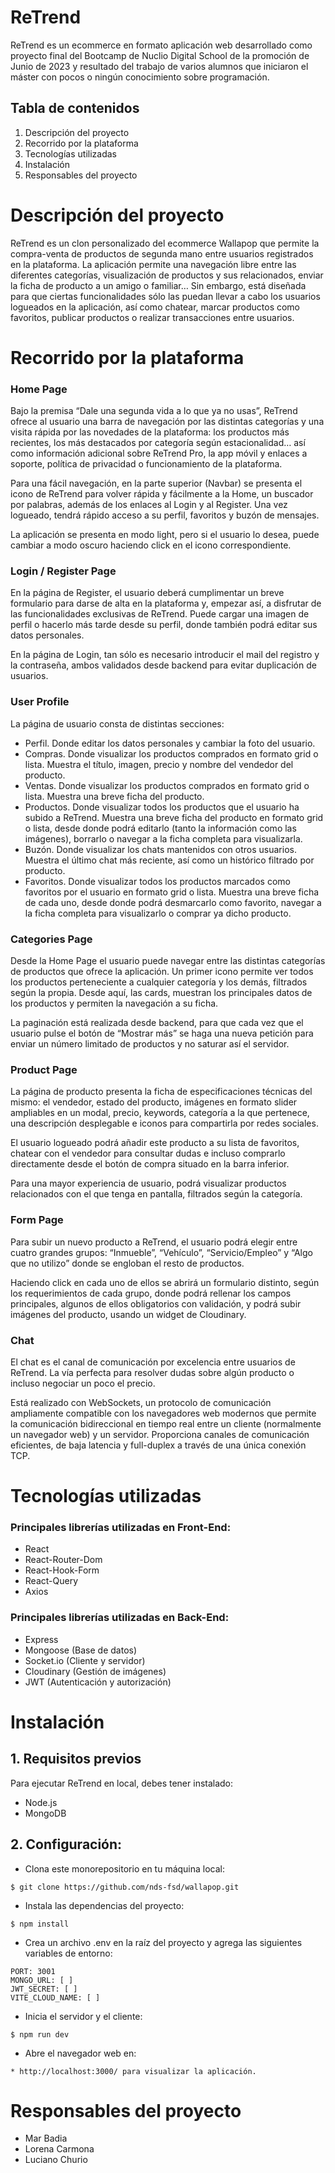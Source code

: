 # ReTrend
ReTrend es un ecommerce en formato aplicación web desarrollado como proyecto final del Bootcamp de Nuclio Digital School de la promoción de Junio de 2023 y resultado del trabajo de varios alumnos que iniciaron el máster con pocos o ningún conocimiento sobre programación.
## Tabla de contenidos
1. Descripción del proyecto
2. Recorrido por la plataforma
3. Tecnologías utilizadas
4. Instalación
6. Responsables del proyecto
   
# Descripción del proyecto
ReTrend es un clon personalizado del ecommerce Wallapop que permite la compra-venta de productos de segunda mano entre usuarios registrados en la plataforma. La aplicación permite una navegación libre entre las diferentes categorías, visualización de productos y sus relacionados, enviar la ficha de producto a un amigo o familiar… Sin embargo, está diseñada para que ciertas funcionalidades sólo las puedan llevar a cabo los usuarios logueados en la aplicación, así como chatear, marcar productos como favoritos, publicar productos o realizar transacciones entre usuarios.
# Recorrido por la plataforma
### Home Page
Bajo la premisa “Dale una segunda vida a lo que ya no usas”, ReTrend ofrece al usuario una barra de navegación por las distintas categorías y una visita rápida por las novedades de la plataforma: los productos más recientes, los más destacados por categoría según estacionalidad… así como información adicional sobre ReTrend Pro, la app móvil y enlaces a soporte, política de privacidad o funcionamiento de la plataforma.

Para una fácil navegación, en la parte superior (Navbar) se presenta el icono de ReTrend para volver rápida y fácilmente a la Home, un buscador por palabras, además de los enlaces al Login y al Register. Una vez logueado, tendrá rápido acceso a su perfil, favoritos y buzón de mensajes. 

La aplicación se presenta en modo light, pero si el usuario lo desea, puede cambiar a modo oscuro haciendo click en el icono correspondiente.
### Login / Register Page
En la página de Register, el usuario deberá cumplimentar un breve formulario para darse de alta en la plataforma y, empezar así, a disfrutar de las funcionalidades exclusivas de ReTrend. Puede cargar una imagen de perfil o hacerlo más tarde desde su perfil, donde también podrá editar sus datos personales.

En la página de Login, tan sólo es necesario introducir el mail del registro y la contraseña, ambos validados desde backend para evitar duplicación de usuarios.

### User Profile
La página de usuario consta de distintas secciones:

* Perfil. Donde editar los datos personales y cambiar la foto del usuario.
* Compras. Donde visualizar los productos comprados en formato grid o lista. Muestra el título, imagen, precio y nombre del vendedor del producto.
* Ventas. Donde visualizar los productos comprados en formato grid o lista. Muestra una breve ficha del producto.
* Productos. Donde visualizar todos los productos que el usuario ha subido a ReTrend. Muestra una breve ficha del producto en formato grid o lista, desde donde podrá editarlo (tanto la información como las imágenes), borrarlo o navegar a la ficha completa para visualizarla.
* Buzón. Donde visualizar los chats mantenidos con otros usuarios. Muestra el último chat más reciente, así como un histórico filtrado por producto.
* Favoritos. Donde visualizar todos los productos marcados como favoritos por el usuario en formato grid o lista. Muestra una breve ficha de cada uno, desde donde podrá desmarcarlo como favorito, navegar a la ficha completa para visualizarlo o comprar ya dicho producto.

### Categories Page
Desde la Home Page el usuario puede navegar entre las distintas categorías de productos que ofrece la aplicación. Un primer icono permite ver todos los productos perteneciente a cualquier categoría y los demás, filtrados según la propia. Desde aquí, las cards, muestran los principales datos de los productos y permiten la navegación a su ficha.

La paginación está realizada desde backend, para que cada vez que el usuario pulse el botón de “Mostrar más” se haga una nueva petición para enviar un número limitado de productos y no saturar así el servidor.

### Product Page
La página de producto presenta la ficha de especificaciones técnicas del mismo: el vendedor, estado del producto, imágenes en formato slider ampliables en un modal, precio, keywords, categoría a la que pertenece, una descripción desplegable e iconos para compartirla por redes sociales.

El usuario logueado podrá añadir este producto a su lista de favoritos, chatear con el vendedor para consultar dudas e incluso comprarlo directamente desde el botón de compra situado en la barra inferior.

Para una mayor experiencia de usuario, podrá visualizar productos relacionados con el que tenga en pantalla, filtrados según la categoría.

### Form Page
Para subir un nuevo producto a ReTrend, el usuario podrá elegir entre cuatro grandes grupos: “Inmueble”, “Vehículo”,  “Servicio/Empleo” y “Algo que no utilizo” donde se engloban el resto de productos.

Haciendo click en cada uno de ellos se abrirá un formulario distinto, según los requerimientos de cada grupo, donde podrá rellenar los campos principales, algunos de ellos obligatorios con validación, y podrá subir imágenes del producto, usando un widget de Cloudinary.

### Chat
El chat es el canal de comunicación por excelencia entre usuarios de ReTrend. La vía perfecta para resolver dudas sobre algún producto o incluso negociar un poco el precio. 

Está realizado con WebSockets, un protocolo de comunicación ampliamente compatible con los navegadores web modernos que permite la comunicación bidireccional en tiempo real entre un cliente (normalmente un navegador web) y un servidor. Proporciona canales de comunicación eficientes, de baja latencia y full-duplex a través de una única conexión TCP. 

# Tecnologías utilizadas
### Principales librerías utilizadas en Front-End:
* React
* React-Router-Dom
* React-Hook-Form 
* React-Query
* Axios
### Principales librerías utilizadas en Back-End:
* Express
* Mongoose (Base de datos)
* Socket.io (Cliente y servidor)
* Cloudinary (Gestión de imágenes)
* JWT (Autenticación y autorización)

# Instalación

## 1. Requisitos previos

Para ejecutar ReTrend en local, debes tener instalado:
* Node.js
* MongoDB

## 2. Configuración:

* Clona este monorepositorio en tu máquina local:
````
$ git clone https://github.com/nds-fsd/wallapop.git
````
* Instala las dependencias del proyecto:
```
$ npm install
````
* Crea un archivo .env en la raíz del proyecto y agrega las siguientes variables de entorno:
```
PORT: 3001
MONGO_URL: [ ]
JWT_SECRET: [ ]
VITE_CLOUD_NAME: [ ]
````
* Inicia el servidor y el cliente:
```
$ npm run dev
````
* Abre el navegador web en:
```
* http://localhost:3000/ para visualizar la aplicación.
```
# Responsables del proyecto
* Mar Badia
* Lorena Carmona
* Luciano Churio

